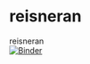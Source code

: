 # reisneran
reisneran  
[![Binder](https://mybinder.org/badge.svg)](https://mybinder.org/v2/gh/reisneran/reisneran/master)
